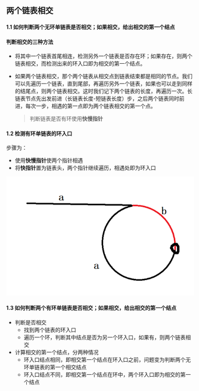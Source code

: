 ## 两个链表相交

#### 1.1 如何判断两个无环单链表是否相交；如果相交，给出相交的第一个结点

#### 判断相交的三种方法

* 将其中一个链表首尾相连，检测另外一个链表是否存在环；如果存在，则两个链表相交，而检测出来的环入口即为相交的第一个结点。

* 如果两个链表相交，那个两个链表从相交点到链表结束都是相同的节点。我们可以先遍历一个链表，直到尾部，再遍历另外一个链表，如果也可以走到同样的结尾点，则两个链表相交。这时我们记下两个链表的长度，再遍历一次。长链表节点先出发前进（长链表长度-短链表长度）步，之后两个链表同时前进，每次一步，相遇的第一点即为两个链表相交的第一个点。

  > 判断链表是否有环使用**快慢指针** 

#### 1.2 检测有环单链表的环入口

步骤为：

* 使用**快慢指针**使两个指针相遇
* 将**快指针**置为链表头，两个指针继续遍历，相遇处即为环入口

![有环链表](/problems/resource/circle_list_first_node.png)

#### 1.3  如何判断两个有环单链表是否相交；如果相交，给出相交的第一个结点

* 判断是否相交
  * 找到两个链表的环入口
  * 遍历一个环，判断其中结点是否为另一个环入口，如果有，则两个链表相交
* 计算相交的第一个结点，分两种情况
  * 环入口结点相同，即相交第一个结点在环入口之前，问题变为判断两个无环单链表的第一个相交结点
  * 环入口结点不同，即相交第一个结点在环中，两个环入口即为相交的第一个结点